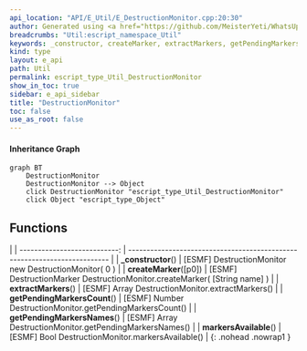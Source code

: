 ```yaml
---
api_location: "API/E_Util/E_DestructionMonitor.cpp:20:30"
author: Generated using <a href="https://github.com/MeisterYeti/WhatsUpDoc">WhatsUpDoc</a>
breadcrumbs: "Util:escript_namespace_Util"
keywords: _constructor, createMarker, extractMarkers, getPendingMarkersNames, getPendingMarkersCount, markersAvailable
kind: type
layout: e_api
path: Util
permalink: escript_type_Util_DestructionMonitor
show_in_toc: true
sidebar: e_api_sidebar
title: "DestructionMonitor"
toc: false
use_as_root: false
---
```


#### Inheritance Graph

```mermaid
graph BT
	DestructionMonitor
	DestructionMonitor --> Object
	click DestructionMonitor "escript_type_Util_DestructionMonitor"
	click Object "escript_type_Object"
```

## Functions

|
| ---------------------------: | ------------------------------------------------------------------------- | 
| **_constructor**()           | [ESMF] DestructionMonitor new DestructionMonitor( 0 )                     | 
| **createMarker**([p0])       | [ESMF] DestructionMarker DestructionMonitor.createMarker( [String name] ) | 
| **extractMarkers**()         | [ESMF] Array DestructionMonitor.extractMarkers()                          | 
| **getPendingMarkersCount**() | [ESMF] Number DestructionMonitor.getPendingMarkersCount()                 | 
| **getPendingMarkersNames**() | [ESMF] Array DestructionMonitor.getPendingMarkersNames()                  | 
| **markersAvailable**()       | [ESMF] Bool DestructionMonitor.markersAvailable()                         | 
{: .nohead .nowrap1 }

